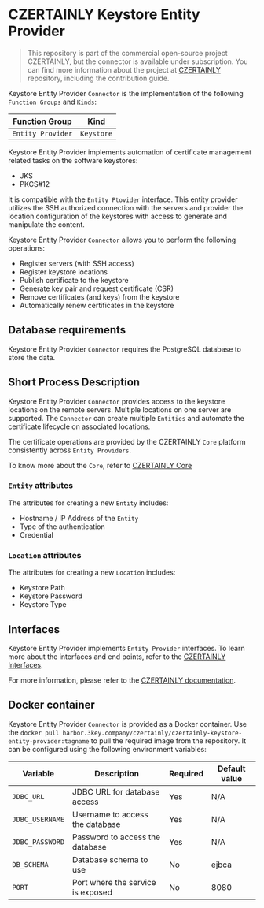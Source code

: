 # CZERTAINLY Keystore Entity Provider

> This repository is part of the commercial open-source project CZERTAINLY, but the connector is available under subscription. You can find more information about the project at [CZERTAINLY](https://github.com/3KeyCompany/CZERTAINLY) repository, including the contribution guide.

Keystore Entity Provider `Connector` is the implementation of the following `Function Groups` and `Kinds`:

| Function Group | Kind |
| --- | --- |
| `Entity Provider` | `Keystore` |

Keystore Entity Provider implements automation of certificate management related tasks on the software keystores:
- JKS
- PKCS#12

It is compatible with the `Entity Ptovider` interface. This entity provider utilizes the SSH authorized connection with the servers and provider the location configuration of the keystores with access to generate and manipulate the content.

Keystore Entity Provider `Connector` allows you to perform the following operations:
- Register servers (with SSH access)
- Register keystore locations
- Publish certificate to the keystore
- Generate key pair and request certificate (CSR)
- Remove certificates (and keys) from the keystore
- Automatically renew certificates in the keystore

## Database requirements

Keystore Entity Provider `Connector` requires the PostgreSQL database to store the data.

## Short Process Description

Keystore Entity Provider `Connector` provides access to the keystore locations on the remote servers. Multiple locations on one server are supported. The `Connector` can create multiple `Entities` and automate the certificate lifecycle on associated locations.

The certificate operations are provided by the CZERTAINLY `Core` platform consistently across `Entity Providers`.

To know more about the `Core`, refer to [CZERTAINLY Core](https://github.com/3KeyCompany/CZERTAINLY-Core)

### `Entity` attributes

The attributes for creating a new `Entity` includes:
- Hostname / IP Address of the `Entity`
- Type of the authentication
- Credential

### `Location` attributes

The attributes for creating a new `Location` includes:
- Keystore Path
- Keystore Password
- Keystore Type

## Interfaces

Keystore Entity Provider implements `Entity Provider` interfaces. To learn more about the interfaces and end points, refer to the [CZERTAINLY Interfaces](https://github.com/3KeyCompany/CZERTAINLY-Interfaces).

For more information, please refer to the [CZERTAINLY documentation](https://docs.czertainly.com).

## Docker container

Keystore Entity Provider `Connector` is provided as a Docker container. Use the `docker pull harbor.3key.company/czertainly/czertainly-keystore-entity-provider:tagname` to pull the required image from the repository. It can be configured using the following environment variables:

| Variable | Description | Required | Default value |
| --- | --- | --- | --- |
| `JDBC_URL` | JDBC URL for database access | Yes | N/A |
| `JDBC_USERNAME` | Username to access the database | Yes | N/A |
| `JDBC_PASSWORD` | Password to access the database | Yes | N/A |
| `DB_SCHEMA` | Database schema to use | No | ejbca |
| `PORT` | Port where the service is exposed | No | 8080 |